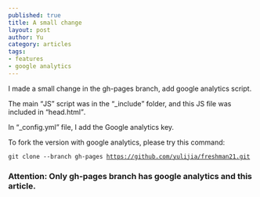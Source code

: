 ```yaml
---
published: true
title: A small change
layout: post
author: Yu 
category: articles 
tags:
- features
- google analytics
---
```


I made a small change in the gh-pages branch, add google analytics script.

The main <q>JS</q> script was in the <q>_include</q> folder, and  this JS file was included in <q>head.html</q>.

In <q>_config.yml</q> file, I add the Google analytics key.

To fork the version with google analytics, please try this command:

<code>git clone --branch gh-pages https://github.com/yulijia/freshman21.git</code>

### Attention: Only gh-pages branch has google analytics and this article.
